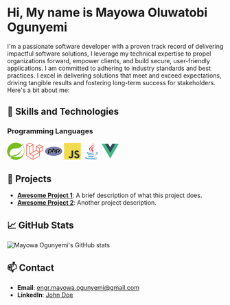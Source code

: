 # Hi, My name is Mayowa Oluwatobi Ogunyemi

I'm a passionate software developer with a proven track record of delivering impactful software solutions, I leverage my technical expertise to propel organizations forward, empower clients, and build secure, user-friendly applications. I am committed to adhering to industry standards and best practices. I excel in delivering solutions that meet and exceed expectations, driving tangible results and fostering long-term success for stakeholders. Here's a bit about me:

## 🚀 Skills and Technologies

### Programming Languages

<p align="left">
  <img src="https://raw.githubusercontent.com/devicons/devicon/master/icons/spring/spring-original.svg" alt="Spring Boot" width="40" height="40"/>
  <img src="https://raw.githubusercontent.com/devicons/devicon/master/icons/laravel/laravel-original.svg" alt="Laravel" width="40" height="40"/>
  <img src="https://raw.githubusercontent.com/devicons/devicon/master/icons/php/php-original.svg" alt="PHP" width="40" height="40"/>
  <img src="https://raw.githubusercontent.com/devicons/devicon/master/icons/javascript/javascript-original.svg" alt="JavaScript" width="40" height="40"/>
  <img src="https://raw.githubusercontent.com/devicons/devicon/master/icons/java/java-original.svg" alt="Java" width="40" height="40"/>
  <img src="https://raw.githubusercontent.com/devicons/devicon/master/icons/vuejs/vuejs-original.svg" alt="React" width="40" height="40"/>
  <!-- Add more icons as needed -->
</p>

## 🌟 Projects
- **[Awesome Project 1](https://github.com/johnDoe/awesome-project-1)**: A brief description of what this project does.
- **[Awesome Project 2](https://github.com/johnDoe/awesome-project-2)**: Another project description.

## 📈 GitHub Stats
![Mayowa Ogunyemi's GitHub stats](https://github-readme-stats.vercel.app/api?username=MayowaOgunyemi&show_icons=true&theme=radical)

## 📫 Contact
- **Email**: [engr.mayowa.ogunyemi@gmail.com](mailto:engr.mayowa.ogunyemi@gmail.com)
- **LinkedIn**: [John Doe](https://www.linkedin.com/in/mayowaogunyemi)
